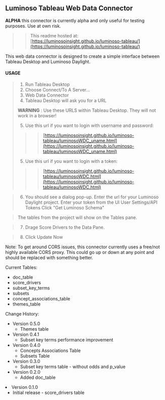 ## Luminoso Tableau Web Data Connector

**ALPHA** this connector is currently alpha and only useful for testing purposes. Use at own risk.
>> This readme hosted at: [https://luminosoinsight.github.io/luminoso-tableau/](https://luminosoinsight.github.io/luminoso-tableau/)

This web data connector is designed to create a simple interface between Tableau Desktop and Luminoso Daylight.

#### USAGE

> 1. Run Tableau Desktop
> 2. Choose Connect/To A Server...
> 3. Web Data Connector
> 4. Tableau Desktop will ask you for a URL
>
> **WARNING** : Use these URLS within Tableau Desktop. They will not work in a browser!
>
> 5. Use this url if you want to login with username and password:
>>> [https://luminosoinsight.github.io/luminoso-tableau/luminosoWDC_uname.html](https://luminosoinsight.github.io/luminoso-tableau/luminosoWDC_uname.html)
>
> 5. Use this url if you want to login with a token:
>>> [https://luminosoinsight.github.io/luminoso-tableau/luminosoWDC.html](https://luminosoinsight.github.io/luminoso-tableau/luminosoWDC.html)

> 6. You should see a dialog pop-up.
> Enter the url for your Luminoso Daylight project.
> Enter your token from the UI User Settings/API Tokens
> Click "Get Luminoso Schema"

> The tables from the project will show on the Tables pane.

> 7. Drage Score Drivers to the Data Pane.

> 8. Click Update Now

Note: To get around CORS issues, this connector currently uses a free/not highly available CORS proxy. This could go up or down at any point and should be replaced with something better.

Current Tables:
 - doc_table
 - score_drivers
 - subset_key_terms
 - subsets
 - concept_associations_table
 - themes_table

Change History:
 - Version 0.5.0
   - Themes table
 - Version 0.4.1
   - Subset key terms performance improvement
 - Version 0.4.0
   - Concepts Associations Table
   - Subsets Table
 - Version 0.3.0
   - Subset key terms table - without odds and p_value
- Version 0.2.0
   - Added doc_table</li></ul>
- Version 0.1.0
   - Initial release - score_drivers table

